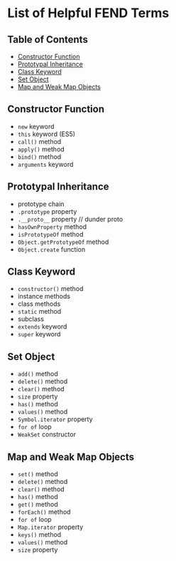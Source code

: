 # List of Helpful FEND Terms

## Table of Contents
- [Constructor Function](#constructor-function)
- [Prototypal Inheritance](#prototypal-inheritance)
- [Class Keyword](#class-keyword)
- [Set Object](#set-object)
- [Map and Weak Map Objects](#map-and-weak-map-objects)


## Constructor Function
- `new` keyword
- `this` keyword (ES5)
- `call()` method
- `apply()` method
- `bind()` method
- `arguments` keyword

## Prototypal Inheritance
- prototype chain
- `.prototype` property
- `.__proto__` property // dunder proto
- `hasOwnProperty` method
- `isPrototypeOf` method
- `Object.getPrototypeOf` method
- `Object.create` function

## Class Keyword
- `constructor()` method
- instance methods
- class methods
- `static` method
- subclass
- `extends` keyword
- `super` keyword

## Set Object
- `add()` method
- `delete()` method
- `clear()` method
- `size` property
- `has()` method
- `values()` method
- `Symbol.iterator` property
- `for of` loop
- `WeakSet` constructor

## Map and Weak Map Objects
- `set()` method
- `delete()` method
- `clear()` method
- `has()` method
- `get()` method
- `forEach()` method
- `for of` loop
- `Map.iterator` property
- `keys()` method
- `values()` method
- `size` property
